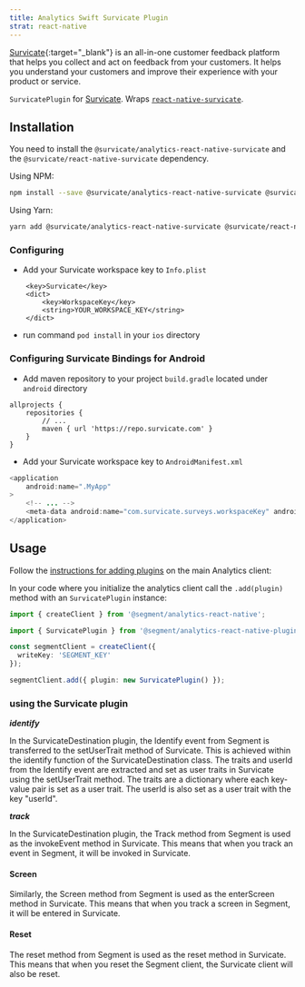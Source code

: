```yaml
---
title: Analytics Swift Survicate Plugin
strat: react-native
---
```


[Survicate](https://survicate.com/){:target="_blank"} is an all-in-one customer feedback platform that helps you collect and act on feedback from your customers. It helps you understand your customers and improve their experience with your product or service.

`SurvicatePlugin` for [Survicate](https://survicate.com/). Wraps [`react-native-survicate`](https://github.com/survicate/react-native-survicate).

## Installation

You need to install the `@survicate/analytics-react-native-survicate` and the `@survicate/react-native-survicate` dependency.

Using NPM:
```bash
npm install --save @survicate/analytics-react-native-survicate @survicate/react-native-survicate
```

Using Yarn:
```bash
yarn add @survicate/analytics-react-native-survicate @survicate/react-native-survicate
```

### Configuring
- Add your Survicate workspace key to `Info.plist`
```
	<key>Survicate</key>
	<dict>
		<key>WorkspaceKey</key>
		<string>YOUR_WORKSPACE_KEY</string>
	</dict>
```
- run command `pod install` in your `ios` directory

### Configuring Survicate Bindings for Android

- Add maven repository to your project `build.gradle` located under `android` directory
```
allprojects {
    repositories {
        // ...
        maven { url 'https://repo.survicate.com' }
    }
}
```
- Add your Survicate workspace key to `AndroidManifest.xml`
```java
<application
    android:name=".MyApp"
>
    <!-- ... -->
    <meta-data android:name="com.survicate.surveys.workspaceKey" android:value="YOUR_WORKSPACE_KEY"/>
</application>
```

## Usage

Follow the [instructions for adding plugins](https://github.com/segmentio/analytics-react-native#adding-plugins) on the main Analytics client:

In your code where you initialize the analytics client call the `.add(plugin)` method with an `SurvicatePlugin` instance:

```ts
import { createClient } from '@segment/analytics-react-native';

import { SurvicatePlugin } from '@segment/analytics-react-native-plugin-survicate';

const segmentClient = createClient({
  writeKey: 'SEGMENT_KEY'
});

segmentClient.add({ plugin: new SurvicatePlugin() });
```

### using the Survicate plugin

***identify***

In the SurvicateDestination plugin, the Identify event from Segment is transferred to the setUserTrait method of Survicate. This is achieved within the identify function of the SurvicateDestination class. The traits and userId from the Identify event are extracted and set as user traits in Survicate using the setUserTrait method. The traits are a dictionary where each key-value pair is set as a user trait. The userId is also set as a user trait with the key "userId".

***track***

In the SurvicateDestination plugin, the Track method from Segment is used as the invokeEvent method in Survicate. This means that when you track an event in Segment, it will be invoked in Survicate.

#### Screen

Similarly, the Screen method from Segment is used as the enterScreen method in Survicate. This means that when you track a screen in Segment, it will be entered in Survicate.

#### Reset

The reset method from Segment is used as the reset method in Survicate. This means that when you reset the Segment client, the Survicate client will also be reset.